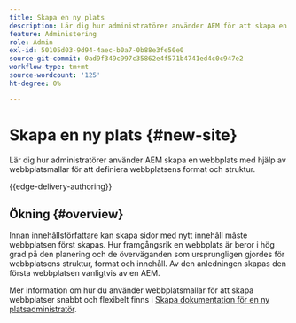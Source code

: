 ```yaml
---
title: Skapa en ny plats
description: Lär dig hur administratörer använder AEM för att skapa en webbplats med hjälp av webbplatsmallar för att definiera webbplatsens format och struktur.
feature: Administering
role: Admin
exl-id: 50105d03-9d94-4aec-b0a7-0b88e3fe50e0
source-git-commit: 0ad9f349c997c35862e4f571b4741ed4c0c947e2
workflow-type: tm+mt
source-wordcount: '125'
ht-degree: 0%

---
```



# Skapa en ny plats {#new-site}

Lär dig hur administratörer använder AEM skapa en webbplats med hjälp av webbplatsmallar för att definiera webbplatsens format och struktur.

{{edge-delivery-authoring}}

## Ökning {#overview}

Innan innehållsförfattare kan skapa sidor med nytt innehåll måste webbplatsen först skapas. Hur framgångsrik en webbplats är beror i hög grad på den planering och de överväganden som ursprungligen gjordes för webbplatsens struktur, format och innehåll. Av den anledningen skapas den första webbplatsen vanligtvis av en AEM.

Mer information om hur du använder webbplatsmallar för att skapa webbplatser snabbt och flexibelt finns i [Skapa dokumentation för en ny platsadministratör](/help/sites-cloud/administering/site-creation/create-site.md).
